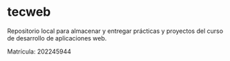 # tecweb
Repositorio local para almacenar y entregar prácticas y proyectos del curso de desarrollo de aplicaciones web. 

Matrícula: 202245944
